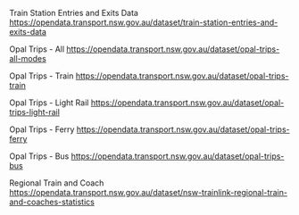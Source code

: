 Train Station Entries and Exits Data 
https://opendata.transport.nsw.gov.au/dataset/train-station-entries-and-exits-data

Opal Trips - All
https://opendata.transport.nsw.gov.au/dataset/opal-trips-all-modes

Opal Trips - Train
https://opendata.transport.nsw.gov.au/dataset/opal-trips-train

Opal Trips - Light Rail
https://opendata.transport.nsw.gov.au/dataset/opal-trips-light-rail

Opal Trips - Ferry
https://opendata.transport.nsw.gov.au/dataset/opal-trips-ferry

Opal Trips - Bus
https://opendata.transport.nsw.gov.au/dataset/opal-trips-bus

Regional Train and Coach
https://opendata.transport.nsw.gov.au/dataset/nsw-trainlink-regional-train-and-coaches-statistics



